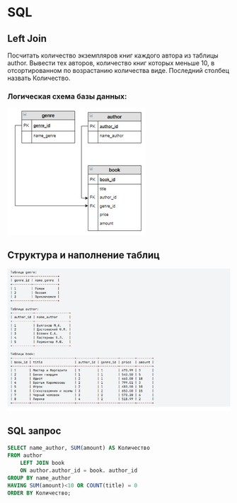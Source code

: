 # SQL

## Left Join

Посчитать количество экземпляров книг каждого автора из таблицы author. Вывести тех авторов, количество книг которых меньше 10, в отсортированном по возрастанию количества виде. Последний столбец назвать Количество.

### Логическая схема базы данных:

![LSBD](https://github.com/AlexeyBaraguzin/sql-examples/blob/main/assets/left_join_lsbd.jpg)

## Структура и наполнение таблиц

![SNT](https://github.com/AlexeyBaraguzin/sql-examples/blob/main/assets/left_join_snt.jpg)

## SQL запрос

```SQL
SELECT name_author, SUM(amount) AS Количество
FROM author
    LEFT JOIN book
    ON author.author_id = book. author_id
GROUP BY name_author
HAVING SUM(amount)<10 OR COUNT(title) = 0
ORDER BY Количество;
```

